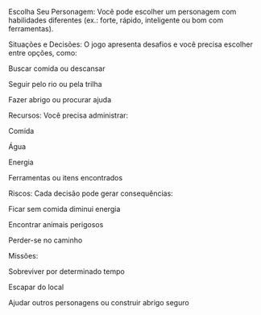 Escolha Seu Personagem:
Você pode escolher um personagem com habilidades diferentes (ex.: forte, rápido, inteligente ou bom com ferramentas).

Situações e Decisões:
O jogo apresenta desafios e você precisa escolher entre opções, como:

Buscar comida ou descansar

Seguir pelo rio ou pela trilha

Fazer abrigo ou procurar ajuda

Recursos:
Você precisa administrar:

Comida

Água

Energia

Ferramentas ou itens encontrados

Riscos:
Cada decisão pode gerar consequências:

Ficar sem comida diminui energia

Encontrar animais perigosos

Perder-se no caminho

Missões:

Sobreviver por determinado tempo

Escapar do local

Ajudar outros personagens ou construir abrigo seguro

